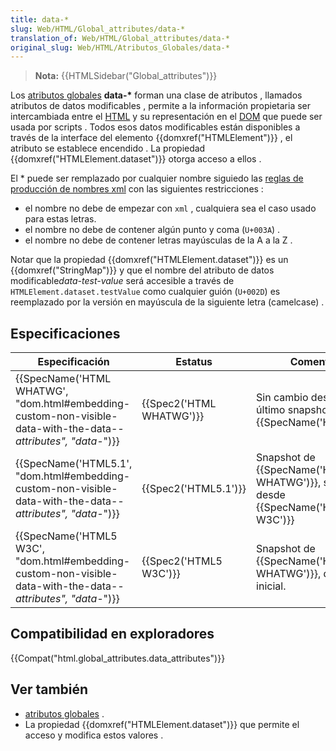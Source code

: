 ```yaml
---
title: data-*
slug: Web/HTML/Global_attributes/data-*
translation_of: Web/HTML/Global_attributes/data-*
original_slug: Web/HTML/Atributos_Globales/data-*
---
```


> **Nota:** {{HTMLSidebar("Global_attributes")}}

Los [atributos globales](/es/docs/Web/HTML/Atributos_Globales) **data-\*** forman una clase de atributos , llamados atributos de datos modificables , permite a la información propietaria ser intercambiada entre el [HTML](/es/docs/Web/HTML) y su representación en el [DOM](/es/docs/Referencia_DOM_de_Gecko) que puede ser usada por scripts . Todos esos datos modificables están disponibles a través de la interface del elemento {{domxref("HTMLElement")}} , el atributo se establece encendido . La propiedad {{domxref("HTMLElement.dataset")}} otorga acceso a ellos .

El \* puede ser remplazado por cualquier nombre siguiedo las [reglas de producción de nombres xml](http://www.w3.org/TR/REC-xml/#NT-Name) con las siguientes restricciones :

- el nombre no debe de empezar con `xml` , cualquiera sea el caso usado para estas letras.
- el nombre no debe de contener algún punto y coma (`U+003A`) .
- el nombre no debe de contener letras mayúsculas de la A a la Z .

Notar que la propiedad {{domxref("HTMLElement.dataset")}} es un {{domxref("StringMap")}} y que el nombre del atributo de datos modificable*data-test-value* será accesible a través de `HTMLElement.dataset.testValue` como cualquier guión (`U+002D`) es reemplazado por la versión en mayúscula de la siguiente letra (camelcase) .

## Especificaciones

| Especificación                                                                                                                                       | Estatus                          | Comentario                                                                                          |
| ---------------------------------------------------------------------------------------------------------------------------------------------------- | -------------------------------- | --------------------------------------------------------------------------------------------------- |
| {{SpecName('HTML WHATWG', "dom.html#embedding-custom-non-visible-data-with-the-data-*-attributes", "data-*")}} | {{Spec2('HTML WHATWG')}} | Sin cambio desde el último snapshot, {{SpecName('HTML5.1')}}                               |
| {{SpecName('HTML5.1', "dom.html#embedding-custom-non-visible-data-with-the-data-*-attributes", "data-*")}}         | {{Spec2('HTML5.1')}}     | Snapshot de {{SpecName('HTML WHATWG')}}, sin cambio desde {{SpecName('HTML5 W3C')}} |
| {{SpecName('HTML5 W3C', "dom.html#embedding-custom-non-visible-data-with-the-data-*-attributes", "data-*")}}     | {{Spec2('HTML5 W3C')}}     | Snapshot de {{SpecName('HTML WHATWG')}}, definición inicial.                               |

## Compatibilidad en exploradores

{{Compat("html.global_attributes.data_attributes")}}

## Ver también

- [atributos globales](/es/docs/Web/HTML/Atributos_Globales) .
- La propiedad {{domxref("HTMLElement.dataset")}} que permite el acceso y modifica estos valores .
